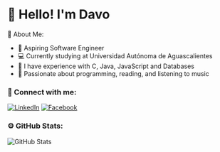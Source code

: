 # 👋 Hello! I'm Davo
🌱 About Me:
- 🎯 Aspiring Software Engineer
- 💻 Currently studying at Universidad Autónoma de Aguascalientes
- 🔧 I have experience with C, Java, JavaScript and Databases
- 🎨 Passionate about programming, reading, and listening to music
### 📱 Connect with me:
[![LinkedIn](https://img.shields.io/badge/LinkedIn-blue?style=flat-square&logo=linkedin&logoColor=white)](https://www.linkedin.com/in/tu-perfil) 
[![Facebook](https://img.shields.io/badge/Facebook-blue?style=flat-square&logo=facebook&logoColor=white)](https://www.instagram.com/tu-perfil) 
### ⚙️ GitHub Stats:
![GitHub Stats](https://github-readme-stats.vercel.app/api?username=DavoDev-Hub&show_icons=true&theme=highcontrast)
